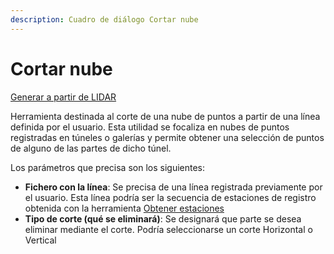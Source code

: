 ```yaml
---
description: Cuadro de diálogo Cortar nube
---
```


# Cortar nube

[Generar a partir de LIDAR](../../fichas-de-herramientas/ficha-de-herramientas-archivos-lidar/calcular-a-partir-de-lidar.md)

Herramienta destinada al corte de una nube de puntos a partir de una línea definida por el usuario. Esta utilidad se focaliza en nubes de puntos registradas en túneles o galerías y permite obtener una selección de puntos de alguno de las partes de dicho túnel.

Los parámetros que precisa son los siguientes:

* **Fichero con la línea**: Se precisa de una línea registrada previamente por el usuario. Esta línea podría ser la secuencia de estaciones de registro obtenida con la herramienta [Obtener estaciones](Cuadro%20de%20dialogo%20Obtener%20estaciones.htm)
* **Tipo de corte \(qué se eliminará\)**: Se designará que parte se desea eliminar mediante el corte. Podría seleccionarse un corte Horizontal o Vertical

